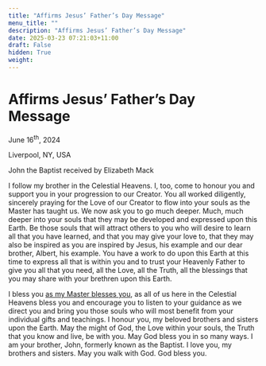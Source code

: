 ```yaml
---
title: "Affirms Jesus’ Father’s Day Message"
menu_title: ""
description: "Affirms Jesus’ Father’s Day Message"
date: 2025-03-23 07:21:03+11:00
draft: False
hidden: True
weight:
---
```

# Affirms Jesus’ Father’s Day Message

June 16<sup>th</sup>, 2024

Liverpool, NY, USA

John the Baptist received by Elizabeth Mack

I follow my brother in the Celestial Heavens. I, too, come to honour you and support you in your progression to our Creator. You all worked diligently, sincerely praying for the Love of our Creator to flow into your souls as the Master has taught us. We now ask you to go much deeper. Much, much deeper into your souls that they may be developed and expressed upon this Earth. Be those souls that will attract others to you who will desire to learn all that you have learned, and that you may give your love to, that they may also be inspired as you are inspired by Jesus, his example and our dear brother, Albert, his example. You have a work to do upon this Earth at this time to express all that is within you and to trust your Heavenly Father to give you all that you need, all the Love, all the Truth, all the blessings that you may share with your brethren upon this Earth.

I bless you [as my Master blesses you](/contemporary-messages/messages-sorted-year/messages-2024/en-2024-6-16-1-af-jesus/), as all of us here in the Celestial Heavens bless you and encourage you to listen to your guidance as we direct you and bring you those souls who will most benefit from your individual gifts and teachings. I honour you, my beloved brothers and sisters upon the Earth. May the might of God, the Love within your souls, the Truth that you know and live, be with you. May God bless you in so many ways. I am your brother, John, formerly known as the Baptist. I love you, my brothers and sisters. May you walk with God. God bless you. 
